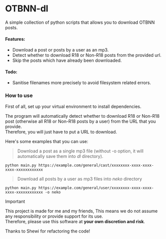 # OTBNN-dl

A simple collection of python scripts that allows you to download OTBNN posts.

#### Features:
- Download a post or posts by a user as an mp3.
- Detect whether to download R18 or Non-R18 posts from the provided url.
- Skip the posts which have already been downloaded.

#### Todo:
- Sanitise filenames more precisely to avoid filesystem related errors.

### How to use
First of all, set up your virtual environment to install dependencies.  

The program will automatically detect whether to download R18 or Non-R18 post (otherwise all R18 or Non-R18 posts by a user) from the URL that you provide.  
Therefore, you will just have to put a URL to download.

Here's some examples that you can use:

> Download a post as a single mp3 file (without -o option, it will automatically save them into *dl* directory).
```
python main.py https://example.com/general/cast/xxxxxxxx-xxxx-xxxx-xxxx-xxxxxxxxxxxx
```

> Download all posts by a user as mp3 files into *neko* directory
```
python main.py https://example.com/general/user/xxxxxxxx-xxxx-xxxx-xxxx-xxxxxxxxxxxx -o neko
```

> [!IMPORTANT]
> This project is made for me and my friends, This means we do not assume any responsibility or provide support for its use.  
> Therefore, please use this software at **your own discretion and risk**.

Thanks to Shewi for refactoring the code!
